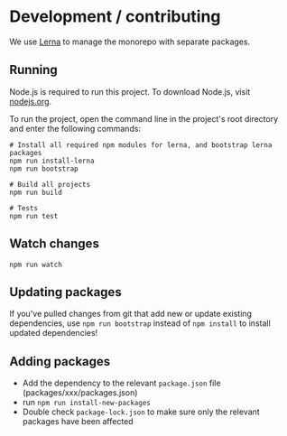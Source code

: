 # Development / contributing

We use [Lerna](https://lerna.js.org/) to manage the monorepo with separate packages.

## Running

Node.js is required to run this project. To download Node.js, visit [nodejs.org](https://nodejs.org/en/).

To run the project, open the command line in the project's root directory and enter the following commands:

    # Install all required npm modules for lerna, and bootstrap lerna packages
    npm run install-lerna
    npm run bootstrap

    # Build all projects
    npm run build

    # Tests
    npm run test

## Watch changes

    npm run watch

## Updating packages

If you've pulled changes from git that add new or update existing dependencies, use `npm run bootstrap` instead of `npm install` to install updated dependencies!

## Adding packages

- Add the dependency to the relevant `package.json` file (packages/xxx/packages.json)
- run `npm run install-new-packages`
- Double check `package-lock.json` to make sure only the relevant packages have been affected
